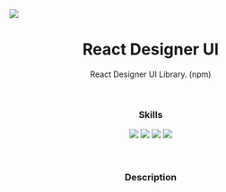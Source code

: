 <image src="https://ifh.cc/g/AwamJW.png">
<div align="center">
  <h1>React Designer UI</h1>
  <p>React Designer UI Library. (npm)</p>
  <br>
  <h3><b>Skills</b></h3>
  <image src="https://img.shields.io/badge/javascript-%23323330.svg?style=for-the-badge&logo=javascript&logoColor=%23F7DF1E">
  <image src="https://img.shields.io/badge/react-%2320232a.svg?style=for-the-badge&logo=react&logoColor=%2361DAFB">
  <image src="https://img.shields.io/badge/css3-%231572B6.svg?style=for-the-badge&logo=css3&logoColor=white">
  <image src="https://img.shields.io/badge/NPM-%23000000.svg?style=for-the-badge&logo=npm&logoColor=white">
  <br><br><br>
  <h3><b>Description</b></h3>
  <p></p>
</div>
<h1></h1>

